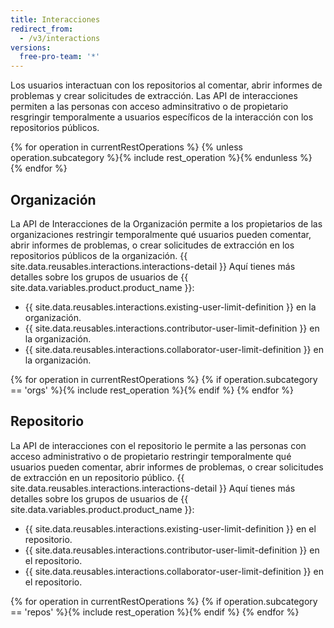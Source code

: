 ```yaml
---
title: Interacciones
redirect_from:
  - /v3/interactions
versions:
  free-pro-team: '*'
---
```


Los usuarios interactuan con los repositorios al comentar, abrir informes de problemas y crear solicitudes de extracción. Las API de interacciones permiten a las personas con acceso adminsitrativo o de propietario resgringir temporalmente a usuarios específicos de la interacción con los repositorios públicos.

{% for operation in currentRestOperations %}
  {% unless operation.subcategory %}{% include rest_operation %}{% endunless %}
{% endfor %}

## Organización

La API de Interacciones de la Organización permite a los propietarios de las organizaciones restringir temporalmente qué usuarios pueden comentar, abrir informes de problemas, o crear solicitudes de extracción en los repositorios públicos de la organización. {{ site.data.reusables.interactions.interactions-detail }} Aquí tienes más detalles sobre los grupos de usuarios de {{ site.data.variables.product.product_name }}:

* {{ site.data.reusables.interactions.existing-user-limit-definition }} en la organización.
* {{ site.data.reusables.interactions.contributor-user-limit-definition }} en la organización.
* {{ site.data.reusables.interactions.collaborator-user-limit-definition }} en la organización.

{% for operation in currentRestOperations %}
  {% if operation.subcategory == 'orgs' %}{% include rest_operation %}{% endif %}
{% endfor %}

## Repositorio

La API de interacciones con el repositorio le permite a las personas con acceso administrativo o de propietario restringir temporalmente qué usuarios pueden comentar, abrir informes de problemas, o crear solicitudes de extracción en un repositorio público. {{ site.data.reusables.interactions.interactions-detail }} Aquí tienes más detalles sobre los grupos de usuarios de {{ site.data.variables.product.product_name }}:

* {{ site.data.reusables.interactions.existing-user-limit-definition }} en el repositorio.
* {{ site.data.reusables.interactions.contributor-user-limit-definition }} en el repositorio.
* {{ site.data.reusables.interactions.collaborator-user-limit-definition }} en el repositorio.

{% for operation in currentRestOperations %}
  {% if operation.subcategory == 'repos' %}{% include rest_operation %}{% endif %}
{% endfor %}
